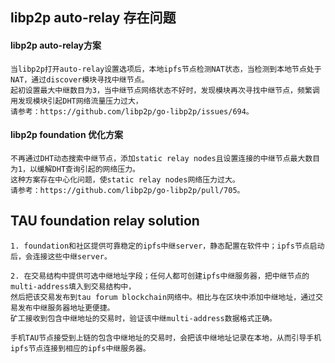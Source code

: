 ## libp2p auto-relay 存在问题
 
#### libp2p auto-relay方案
    当libp2p打开auto-relay设置选项后，本地ipfs节点检测NAT状态，当检测到本地节点处于NAT，通过discover模块寻找中继节点。
    起初设置最大中继数目为3，当中继节点网络状态不好时，发现模块再次寻找中继节点，频繁调用发现模块引起DHT网络流量压力过大，
    请参考：https://github.com/libp2p/go-libp2p/issues/694。

#### libp2p foundation 优化方案
    不再通过DHT动态搜索中继节点，添加static relay nodes且设置连接的中继节点最大数目为1，以缓解DHT查询引起的网络压力。
    这种方案存在中心化问题，使static relay nodes网络压力过大。
    请参考：https://github.com/libp2p/go-libp2p/pull/705。


## TAU foundation relay solution

    1. foundation和社区提供可靠稳定的ipfs中继server，静态配置在软件中；ipfs节点启动后，会连接这些中继server。
    
    2. 在交易结构中提供可选中继地址字段；任何人都可创建ipfs中继服务器，把中继节点的multi-address填入到交易结构中，
    然后把该交易发布到tau forum blockchain网络中。相比与在区块中添加中继地址，通过交易发布中继服务器地址更便捷。
    矿工接收到包含中继地址的交易时，验证该中继multi-address数据格式正确。
    
    手机TAU节点接受到上链的包含中继地址的交易时，会把该中继地址记录在本地，从而引导手机ipfs节点连接到相应的ipfs中继服务器。